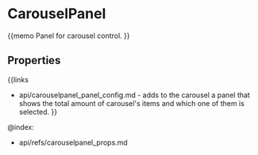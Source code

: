 CarouselPanel 
=============


{{memo Panel for carousel control. }}




Properties
----------

{{links
- api/carouselpanel_panel_config.md - adds to the carousel a panel that  shows the total amount of carousel's items and which one of them is selected.
}}




@index:
- api/refs/carouselpanel_props.md

